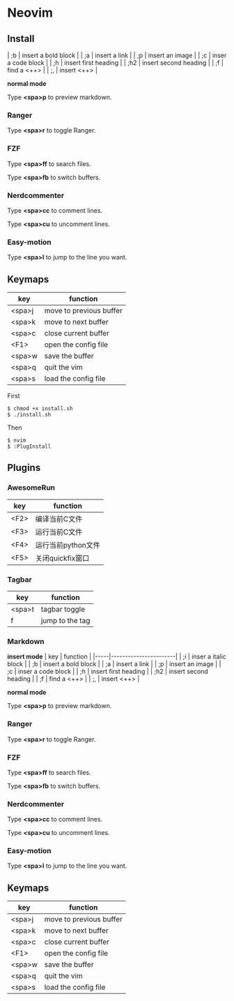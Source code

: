 # Neovim

## Install

| ;b  | insert a bold block   |
| ;a  | insert a link         |
| ;p  | insert an image       |
| ;c  | inser a code block    |
| ;h  | insert first heading  |
| ;h2 | insert second heading |
| ;f  | find a <++>           |
| ;,  | insert <++>           |

**normal mode** 

Type **&lt;spa&gt;p** to preview markdown.

### Ranger

Type **&lt;spa&gt;r** to toggle Ranger.

### FZF

Type **&lt;spa&gt;ff** to search files.

Type **&lt;spa&gt;fb** to switch buffers.

### Nerdcommenter

Type **&lt;spa&gt;cc** to comment lines.

Type **&lt;spa&gt;cu** to uncomment lines.

### Easy-motion

Type **&lt;spa&gt;l** to jump to the line you want.

## Keymaps

| key          | function                |
|--------------|-------------------------|
| &lt;spa&gt;j | move to previous buffer |
| &lt;spa&gt;k | move to next buffer     |
| &lt;spa&gt;c | close current buffer    |
| &lt;F1&gt;   | open the config file    |
| &lt;spa&gt;w | save the buffer         |
| &lt;spa&gt;q | quit the vim            |
| &lt;spa&gt;s | load the config file    |

First
```
$ chmod +x install.sh
$ ./install.sh
```

Then
```
$ nvim
$ :PlugInstall
```

## Plugins

### AwesomeRun

| key           | function           |
|---------------|--------------------|
| &lt;F2&gt;    | 编译当前C文件      |
| &lt;F3&gt;    | 运行当前C文件      |
| &lt;F4&gt;    | 运行当前python文件 |
| &lt;F5&gt;    | 关闭quickfix窗口   |


### Tagbar

| key          | function        |
|--------------|-----------------|
| &lt;spa&gt;t | tagbar toggle   |
| f            | jump to the tag |

### Markdown

**insert mode** 
| key | function              |
|-----|-----------------------|
| ;i  | inser a italic block  |
| ;b  | insert a bold block   |
| ;a  | insert a link         |
| ;p  | insert an image       |
| ;c  | inser a code block    |
| ;h  | insert first heading  |
| ;h2 | insert second heading |
| ;f  | find a <++>           |
| ;,  | insert <++>           |

**normal mode** 

Type **&lt;spa&gt;p** to preview markdown.

### Ranger

Type **&lt;spa&gt;r** to toggle Ranger.

### FZF

Type **&lt;spa&gt;ff** to search files.

Type **&lt;spa&gt;fb** to switch buffers.

### Nerdcommenter

Type **&lt;spa&gt;cc** to comment lines.

Type **&lt;spa&gt;cu** to uncomment lines.

### Easy-motion

Type **&lt;spa&gt;l** to jump to the line you want.

## Keymaps

| key          | function                |
|--------------|-------------------------|
| &lt;spa&gt;j | move to previous buffer |
| &lt;spa&gt;k | move to next buffer     |
| &lt;spa&gt;c | close current buffer    |
| &lt;F1&gt;   | open the config file    |
| &lt;spa&gt;w | save the buffer         |
| &lt;spa&gt;q | quit the vim            |
| &lt;spa&gt;s | load the config file    |

